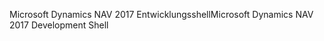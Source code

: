 <span data-ttu-id="67d33-101">Microsoft Dynamics NAV 2017 Entwicklungsshell</span><span class="sxs-lookup"><span data-stu-id="67d33-101">Microsoft Dynamics NAV 2017 Development Shell</span></span>